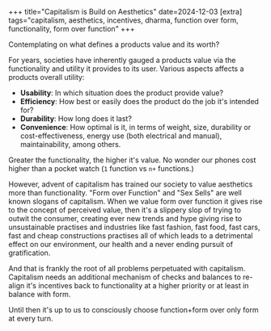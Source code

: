 +++
title="Capitalism is Build on Aesthetics"
date=2024-12-03
[extra]
tags="capitalism, aesthetics, incentives, dharma, function over form, functionality, form over function"
+++

Contemplating on what defines a products value and its worth?

For years, societies have inherently gauged a products value via the
functionality and utility it provides to its user.
Various aspects affects a products overall utility:
* **Usability**: In which situation does the product provide value?
* **Efficiency**: How best or easily does the product do the job it's intended for?
* **Durability**: How long does it last?
* **Convenience**: How optimal is it, in terms of weight, size, durability or
cost-effectiveness, energy use (both electrical and manual), maintainability,
among others.

Greater the functionality, the higher it's value.
No wonder our phones cost higher than a pocket watch (`1` function vs `n+` functions.)

<!-- more -->

However, advent of capitalism has trained our society to value aesthetics more than functionality.
"Form over Function" and "Sex Sells" are well known slogans of capitalism.
When we value form over function it gives rise to the concept of perceived
value, then it's a slippery slop of trying to outwit the consumer, creating
ever new trends and hype giving rise to unsustainable practises and
industries like fast fashion, fast food, fast cars, fast and cheap
constructions practises all of which leads to a detrimental effect on our
environment, our health and a never ending pursuit of gratification.

And that is frankly the root of all problems perpetuated with capitalism.
Capitalism needs an additional mechanism of checks and balances to re-align it's
incentives back to functionality at a higher priority or at least in balance with form.

Until then it's up to us to consciously choose function+form over only form at every turn.
